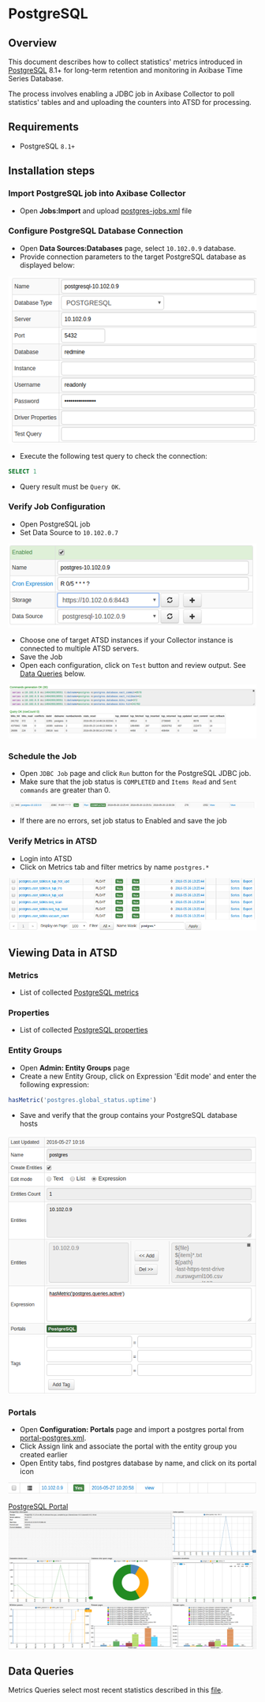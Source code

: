 # PostgreSQL

## Overview
This document describes how to collect statistics' metrics introduced in [PostgreSQL](http://www.mysql.com/) 8.1+ for long-term retention and monitoring in Axibase Time Series Database.

The process involves enabling a JDBC job in Axibase Collector to poll statistics' tables and and uploading the counters into ATSD for processing.

## Requirements

- PostgreSQL `8.1+`

## Installation steps


### Import PostgreSQL job into Axibase Collector

* Open **Jobs:Import** and upload [postgres-jobs.xml](postgres-jobs.xml) file

### Configure PostgreSQL Database Connection

* Open **Data Sources:Databases** page, select `10.102.0.9` database.
* Provide connection parameters to the target PostgreSQL database as displayed below:

![](images/postgres-datasource.png)

* Execute the following test query to check the connection:

```SQL
SELECT 1
```
* Query result must be `Query OK`.

### Verify Job Configuration

* Open PostgreSQL job
* Set Data Source to `10.102.0.7`

![](images/postgres-jdbc-job.png)

* Choose one of target ATSD instances if your Collector instance is connected to multiple ATSD servers.
* Save the Job
* Open each configuration, click on `Test` button and review output. See [Data Queries](#data-queries) below.

![](images/test_result.png)

### Schedule the Job

* Open `JDBC Job` page and click `Run` button for the PostgreSQL JDBC job.
* Make sure that the job status is `COMPLETED` and `Items Read` and `Sent commands` are greater than 0.

![](images/test_run.png)

* If there are no errors, set job status to Enabled and save the job

### Verify Metrics in ATSD

* Login into ATSD
* Click on Metrics tab and filter metrics by name `postgres.*`

![](images/postgres-metrics.png)

## Viewing Data in ATSD

### Metrics

* List of collected [PostgreSQL metrics](metric-list.md)

### Properties

* List of collected [PostgreSQL properties](properties-list.md)

### Entity Groups

* Open **Admin: Entity Groups** page
* Create a new Entity Group, click on Expression 'Edit mode' and enter the following expression:

```javascript
hasMetric('postgres.global_status.uptime')
```

* Save and verify that the group contains your PostgreSQL database hosts

![](images/postgres-entity-group.png)

### Portals

* Open **Configuration: Portals** page and import a postgres portal from [portal-postgres.xml](portal-postgres.xml).
* Click Assign link and associate the portal with the entity group you created earlier
* Open Entity tabs, find postgres database by name, and click on its portal icon

![](images/postgres-portal-icon.png)

[PostgreSQL Portal](http://apps.axibase.com/chartlab/bde2b058)
![](images/postgres-portal.png)


## Data Queries

Metrics Queries select most recent statistics described in this [file](data-queries.md).


